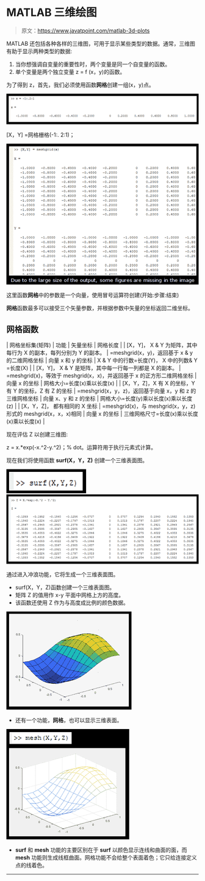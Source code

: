 # MATLAB 三维绘图

> 原文：<https://www.javatpoint.com/matlab-3d-plots>

MATLAB 还包括各种各样的三维图，可用于显示某些类型的数据。通常，三维图有助于显示两种类型的数据:

1.  当你想强调自变量的重要性时，两个变量是同一个自变量的函数。
2.  单个变量是两个独立变量 z = f (x，y)的函数。

为了得到 z，首先，我们必须使用函数**网格**创建一组(x，y)点。

![MATLAB 3D Plots](img/a2f806b3cf6bb2e3c917ebba30beb1ab.png)

[X，Y] =网格栅格(-1:. 2:1)；

![MATLAB 3D Plots](img/6494ee50dbe35bd44cbe64473aea5698.png)

这里函数**网格**中的参数是一个向量，使用冒号运算符创建(开始:步骤:结束)

**网格**函数最多可以接受三个矢量参数，并根据参数中矢量的坐标返回二维坐标。

## 网格函数

| 网格坐标集(矩阵) | 功能 | 矢量坐标 | 网格长度 |
| [X，Y]，
X & Y 为矩阵，其中每行为 X 的副本，每列分别为 Y 的副本。 | =meshgrid(x，y)，返回基于 x & y 的二维网格坐标 | 向量 x 和 y 的坐标 | X & Y 中的行数=长度(Y)，
X 中的列数& Y =长度(X) |
| [X，Y]，
X & Y 是矩阵，其中每一行每一列都是 X 的副本。 | =meshgrid(x)，等效于 meshgrid(x，x)，并返回基于 x 的正方形二维网格坐标 | 向量 x 的坐标 | 网格大小=长度(x)乘以长度(x) |
| [X，Y，Z]，X 有 X 的坐标，Y 有 Y 的坐标，Z 有 Z 的坐标 | =meshgrid(x，y，z)，返回基于向量 x，y 和 z 的三维网格坐标 | 向量 x、y 和 z 的坐标 | 网格大小=长度(y)乘以长度(x)乘以长度(z) |
| [X，Y，Z]，
都有相同的 X 坐标 | =meshgrid(x)，与 meshgrid(x，y，z)形式的 meshgrid(x，x，x)相同 | 向量 x 的坐标 | 三维网格尺寸=长度(x)乘以长度(x)乘以长度(x) |

现在评估 Z 以创建三维图:

z = x.*exp(-x.^2-y.^2)；% dot。运算符用于执行元素式计算。

现在我们将使用函数 **surf(X，Y，Z)** 创建一个三维表面图。

![MATLAB 3D Plots](img/7b015569845f938065143eef2fe03125.png)
![MATLAB 3D Plots](img/c61db06602db85736b7604f5e6054e24.png)

通过进入冲浪功能，它将生成一个三维表面图。

*   surf(X，Y，Z)函数创建一个三维表面图。
*   矩阵 Z 的值用作 x-y 平面中网格上方的高度。
*   该函数还使用 Z 作为与高度成比例的颜色数据。

![MATLAB 3D Plots](img/3a95a5493b63b65442774f0e69565df8.png)

*   还有一个功能，**网格**，也可以显示三维表面。

![MATLAB 3D Plots](img/4b4610c772f3fce2b3c841d1e971ad83.png)

*   **surf** 和 **mesh** 功能的主要区别在于 **surf** 以颜色显示连线和曲面的面，而 **mesh** 功能则生成线框曲面。网格功能不会给整个表面着色；它只给连接定义点的线着色。

* * *